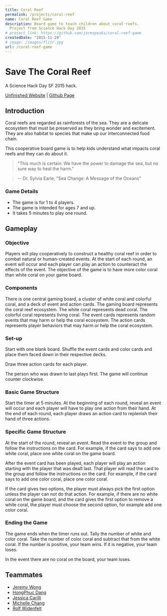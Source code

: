 ```yaml
---
title: Coral Reef
permalink: /projects/coral-reef
name: Coral Reef Game
description: Board game to teach children about coral reefs.
  Project from Science Hack Day 2015
# project_link: https://github.com/jermspeaks/coral-reef-game
createdDate: "2015-11-29"
# image: /images/flitr.jpg
url: /coral-reef-game
---
```


# Save The Coral Reef

A Science Hack Day SF 2015 hack.

[Unfinished Website](/coral-reef-game/) |
[Github Page](https://github.com/jermspeaks/coral-reef-game)

## Introduction

Coral reefs are regarded as rainforests of the sea.
They are a delicate ecosystem that must be preserved as they bring wonder and excitement.
They are also habitat to species that make up our interconnected food chain.

This cooperative board game is to help kids understand what impacts coral reefs and they can do about it.

> "This much is certain: We have the power to damage the sea, but no sure way to heal the harm."

> -- Dr. Sylvia Earle, "Sea Change: A Message of the Oceans"

### Game Details

* The game is for 1 to 4 players.
* The game is intended for ages 7 and up.
* It takes 5 minutes to play one round.

## Gameplay

### Objective

Players will play cooperatively to construct a healthy coral reef in order to combat natural or human-created events.
At the start of each round, an event will occur and each player can play an action to counteract the effects of the event.
The objective of the game is to have more color coral than white coral on your game board.

### Components

There is one central gaming board, a cluster of white coral and colorful coral, and a deck of event and action cards.
The gaming board represents the coral reef ecosystem.
The white coral represents dead coral.
The colorful coral represents living coral.
The event cards represents random events that may harm or help the coral ecosystem.
The action cards represents player behaviors that may harm or help the coral ecosystem.

### Set-up

Start with one blank board. Shuffle the event cards and color cards and place them faced down in their respective decks.

Draw three action cards for each player.

The person who was drawn to last plays first. The game will continue counter clockwise.

### Basic Game Structure

Start the timer at 5 minutes. At the beginning of each round, reveal an event will occur and each player will have to play one action from their hand. At the end of each round, each player draws an action card to replenish their hand of three actions.

### Specific Game Structure

At the start of the round, reveal an event. Read the event to the group and follow the instructions on the card.
For example, if the card says to add one white coral, place one white coral on the game board.

After the event card has been played, each player will play an action starting with the player that was dealt last.
That player will read the card to the group and follow the instructions on the card.
For example, if the card says to add one color coral, place one color coral.

If the card gives two options, the player must always pick the first option unless the player can not do that action.
For example, if there are no white coral on the game board, and the card gives the first option to remove a white coral,
the player must choose the second option, for example add one color coral.

### Ending the Game

The game ends when the timer runs out. Tally the number of white and color coral.
Take the number of color coral and subtract that from the white coral. If the number is positive, your team wins. If it is negative, your team loses.

In the event there are no coral on the board, your team loses.

## Teammates

- [Jeremy Wong](https://craftbyzen.com/)
- [HongPhuc Dang](http://fossasia.org/)
- [Jessica Carilli](https://www.umb.edu/jessica_carilli)
- [Michelle Chang](http://www.michellech.com/)
- [Rolf Widenfelt](https://twitter.com/rolfmobile99)
